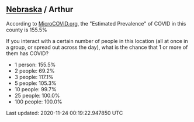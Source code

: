 
## [Nebraska](/united-states/nebraska) / Arthur

According to [MicroCOVID.org](http://microcovid.org),
the "Estimated Prevalence" of COVID in this county is 155.5%

If you interact with a certain number of people in this location
(all at once in a group, or spread out across the day), what is the chance that
1 or more of them has COVID?

- 1 person: 155.5%
- 2 people: 69.2%
- 3 people: 117.1%
- 5 people: 105.3%
- 10 people: 99.7%
- 25 people: 100.0%
- 100 people: 100.0%

Last updated: 2020-11-24 00:19:22.947850 UTC
